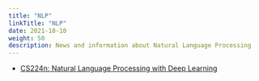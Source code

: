 ```yaml
---
title: "NLP"
linkTitle: "NLP"
date: 2021-10-10
weight: 50
description: News and information about Natural Language Processing
---
```


* [CS224n: Natural Language Processing with Deep Learning](https://web.stanford.edu/class/cs224n/)
